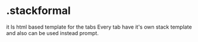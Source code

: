 
# .stackformal
it Is html based template for the tabs
Every tab have it's own stack template and also can be used instead prompt.
